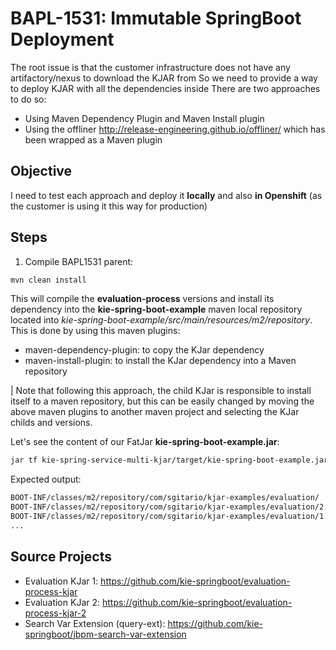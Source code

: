 # BAPL-1531: Immutable SpringBoot Deployment

The root issue is that the customer infrastructure does not have any artifactory/nexus to download the KJAR from
So we need to provide a way to deploy KJAR with all the dependencies inside
There are two approaches to do so:
- Using Maven Dependency Plugin and Maven Install plugin
- Using the offliner http://release-engineering.github.io/offliner/ which has been wrapped as a Maven plugin

## Objective

I need to test each approach and deploy it **locally** and also **in Openshift** (as the customer is using it this way for production)

## Steps

1. Compile BAPL1531 parent:

```sh
mvn clean install
```

This will compile the **evaluation-process** versions and install its dependency into the **kie-spring-boot-example** maven local repository located into _kie-spring-boot-example/src/main/resources/m2/repository_. This is done by using this maven plugins:

- maven-dependency-plugin: to copy the KJar dependency
- maven-install-plugin: to install the KJar dependency into a Maven repository

| Note that following this approach, the child KJar is responsible to install itself to a maven repository, but this can be easily changed by moving the above maven plugins to another maven project and selecting the KJar childs and versions.  

Let's see the content of our FatJar **kie-spring-boot-example.jar**:

```sh
jar tf kie-spring-service-multi-kjar/target/kie-spring-boot-example.jar | grep evaluation
```

Expected output:

```sh
BOOT-INF/classes/m2/repository/com/sgitario/kjar-examples/evaluation/
BOOT-INF/classes/m2/repository/com/sgitario/kjar-examples/evaluation/2.0-SNAPSHOT/
BOOT-INF/classes/m2/repository/com/sgitario/kjar-examples/evaluation/1.0-SNAPSHOT/
...
```

## Source Projects

- Evaluation KJar 1: https://github.com/kie-springboot/evaluation-process-kjar
- Evaluation KJar 2: https://github.com/kie-springboot/evaluation-process-kjar-2
- Search Var Extension (query-ext): https://github.com/kie-springboot/jbpm-search-var-extension
